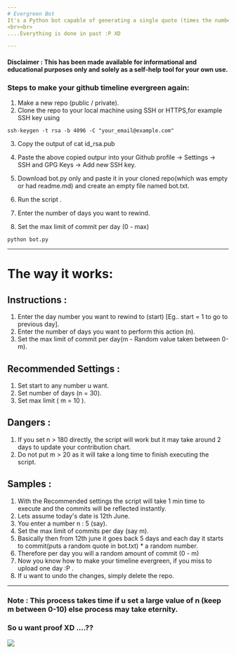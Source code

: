 ```yaml
---
# Evergreen Bot
It's a Python bot capable of generating a single quote (times the number of days given) and store it in bot.txt, but.....
<br><br>
....Everything is done in past :P XD

---
```


#### Disclaimer : This has been made available for informational and educational purposes only and solely as a self-help tool for your own use.
### Steps to make your github timeline evergreen again: 

1. Make a new repo (public / private). 
2. Clone the repo to your local machine using SSH or HTTPS,for example SSH key using <br>
```
ssh-keygen -t rsa -b 4096 -C "your_email@example.com"
```
3. Copy the output of cat id_rsa.pub<br>
4. Paste the above copied outpur into your Github profile -> Settings -> SSH and GPG Keys -> Add new SSH key.


5. Download bot.py only and paste it in your cloned repo(which was empty or had readme.md) and create an empty file named bot.txt.
6. Run the script .
7. Enter the number of days you want to rewind.
8. Set the max limit of commit per day (0 - max)
```
python bot.py
```

---
# The way it works: 

Instructions :
--------------
1. Enter the day number you want to rewind to (start) [Eg..  start = 1 to go to previous day].
2. Enter the number of days you want to perform this action (n).
3. Set the max limit of commit per day(m - Random value taken between 0-m).

Recommended Settings : 
----------------------
1. Set start to any number u want.
2. Set number of days (n = 30).
3. Set max limit ( m = 10 ).

Dangers :
---------
1. If you set n > 180 directly, the script will work but it  may take around 2 days to update your contribution chart.
2. Do not put m > 20 as it will take a long time to finish executing the script.


Samples :
---------
1. With the Recommended settings the script will take 1 min time to execute and the commits will be reflected instantly.
1. Lets assume today's date is 12th June.
2. You enter a number n : 5 (say).
3. Set the max limit of commits per day (say m).
3. Basically then from 12th june it goes back 5 days and each day it starts to commit(puts a random quote in bot.txt) * a random number.
4. Therefore per day you will a random amount of commit (0 - m)
4. Now you know how to make your timeline evergreen, if you miss to upload one day :P .
5. If u want to undo the changes, simply delete the repo.

---
### Note : This process takes time if u set a large value of n (keep m between 0-10) else process may take eternity.

### So u want proof XD ....??
![](https://github.com/Sayantan-world/Quote_bot/blob/master/Images/commits.png?raw=true)
